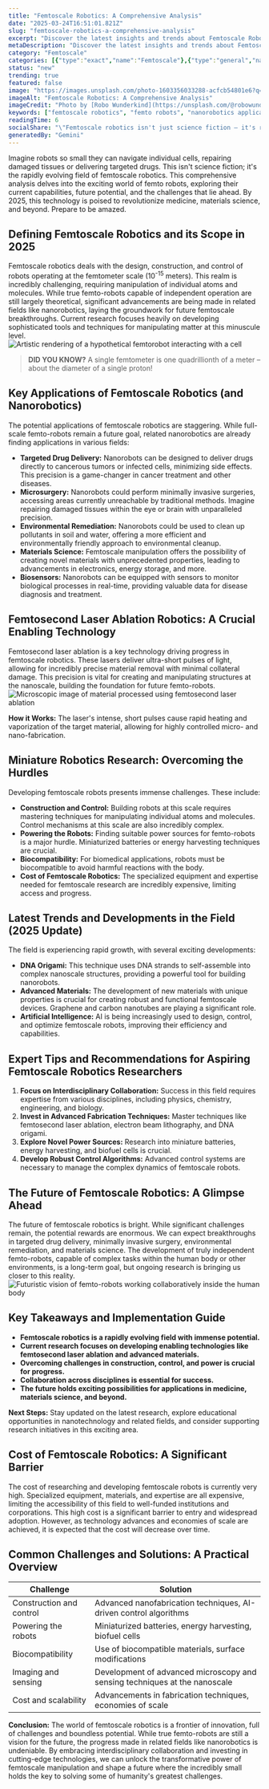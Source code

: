 ```yaml
---
title: "Femtoscale Robotics: A Comprehensive Analysis"
date: "2025-03-24T16:51:01.821Z"
slug: "femtoscale-robotics-a-comprehensive-analysis"
excerpt: "Discover the latest insights and trends about Femtoscale Robotics. This comprehensive guide covers everything you need to know about Femtoscale Robotics in 2025."
metaDescription: "Discover the latest insights and trends about Femtoscale Robotics. This comprehensive guide covers everything you need to know about Femtoscale Robotics in..."
category: "Femtoscale"
categories: [{"type":"exact","name":"Femtoscale"},{"type":"general","name":"Nanotechnology"},{"type":"medium","name":"Robotics"},{"type":"specific","name":"Microrobotics"},{"type":"niche","name":"DNA Robotics"}]
status: "new"
trending: true
featured: false
image: "https://images.unsplash.com/photo-1603356033288-acfcb54801e6?q=85&w=1200&fit=max&fm=webp&auto=compress"
imageAlt: "Femtoscale Robotics: A Comprehensive Analysis"
imageCredit: "Photo by [Robo Wunderkind](https://unsplash.com/@robowunderkind) on Unsplash"
keywords: ["femtoscale robotics", "femto robots", "nanorobotics applications", "femtosecond laser ablation robotics", "miniature robotics research", "buy femto robots", "femtoscale robotic surgery", "applications of femtoscale robotics", "cost of femtoscale robotics", "future of femtoscale robotics"]
readingTime: 6
socialShare: "\"Femtoscale robotics isn't just science fiction – it's rapidly approaching reality, promising to revolutionize medicine and materials science in ways we can only begin to imagine.\""
generatedBy: "Gemini"
---
```




Imagine robots so small they can navigate individual cells, repairing damaged tissues or delivering targeted drugs. This isn't science fiction; it's the rapidly evolving field of femtoscale robotics.  This comprehensive analysis delves into the exciting world of femto robots, exploring their current capabilities, future potential, and the challenges that lie ahead.  By 2025, this technology is poised to revolutionize medicine, materials science, and beyond.  Prepare to be amazed.

## Defining Femtoscale Robotics and its Scope in 2025

Femtoscale robotics deals with the design, construction, and control of robots operating at the femtometer scale (10<sup>-15</sup> meters).  This realm is incredibly challenging, requiring manipulation of individual atoms and molecules. While true femto-robots capable of independent operation are still largely theoretical, significant advancements are being made in related fields like nanorobotics, laying the groundwork for future femtoscale breakthroughs.  Current research focuses heavily on developing sophisticated tools and techniques for manipulating matter at this minuscule level.  ![Artistic rendering of a hypothetical femtorobot interacting with a cell](https://images.unsplash.com/photo-1451187580459-43490279c0fa?q=85&w=1200&fit=max&fm=webp&auto=compress)

> **DID YOU KNOW?**  A single femtometer is one quadrillionth of a meter – about the diameter of a single proton!

##  Key Applications of Femtoscale Robotics (and Nanorobotics)

The potential applications of femtoscale robotics are staggering. While full-scale femto-robots remain a future goal, related nanorobotics are already finding applications in various fields:

* **Targeted Drug Delivery:** Nanorobots can be designed to deliver drugs directly to cancerous tumors or infected cells, minimizing side effects.  This precision is a game-changer in cancer treatment and other diseases.
* **Microsurgery:**  Nanorobots could perform minimally invasive surgeries, accessing areas currently unreachable by traditional methods. Imagine repairing damaged tissues within the eye or brain with unparalleled precision.
* **Environmental Remediation:**  Nanorobots could be used to clean up pollutants in soil and water, offering a more efficient and environmentally friendly approach to environmental cleanup.
* **Materials Science:**  Femtoscale manipulation offers the possibility of creating novel materials with unprecedented properties, leading to advancements in electronics, energy storage, and more.
* **Biosensors:**  Nanorobots can be equipped with sensors to monitor biological processes in real-time, providing valuable data for disease diagnosis and treatment.

##  Femtosecond Laser Ablation Robotics: A Crucial Enabling Technology

Femtosecond laser ablation is a key technology driving progress in femtoscale robotics.  These lasers deliver ultra-short pulses of light, allowing for incredibly precise material removal with minimal collateral damage. This precision is vital for creating and manipulating structures at the nanoscale, building the foundation for future femto-robots.  ![Microscopic image of material processed using femtosecond laser ablation](https://images.unsplash.com/photo-1484417894907-623942c8ee29?q=85&w=1200&fit=max&fm=webp&auto=compress)

**How it Works:**  The laser's intense, short pulses cause rapid heating and vaporization of the target material, allowing for highly controlled micro- and nano-fabrication.

## Miniature Robotics Research: Overcoming the Hurdles

Developing femtoscale robots presents immense challenges.  These include:

* **Construction and Control:** Building robots at this scale requires mastering techniques for manipulating individual atoms and molecules.  Control mechanisms at this scale are also incredibly complex.
* **Powering the Robots:**  Finding suitable power sources for femto-robots is a major hurdle.  Miniaturized batteries or energy harvesting techniques are crucial.
* **Biocompatibility:**  For biomedical applications, robots must be biocompatible to avoid harmful reactions with the body.
* **Cost of Femtoscale Robotics:** The specialized equipment and expertise needed for femtoscale research are incredibly expensive, limiting access and progress.

##  Latest Trends and Developments in the Field (2025 Update)

The field is experiencing rapid growth, with several exciting developments:

* **DNA Origami:** This technique uses DNA strands to self-assemble into complex nanoscale structures, providing a powerful tool for building nanorobots.
* **Advanced Materials:** The development of new materials with unique properties is crucial for creating robust and functional femtoscale devices.  Graphene and carbon nanotubes are playing a significant role.
* **Artificial Intelligence:** AI is being increasingly used to design, control, and optimize femtoscale robots, improving their efficiency and capabilities.

##  Expert Tips and Recommendations for Aspiring Femtoscale Robotics Researchers

1. **Focus on Interdisciplinary Collaboration:**  Success in this field requires expertise from various disciplines, including physics, chemistry, engineering, and biology.
2. **Invest in Advanced Fabrication Techniques:** Master techniques like femtosecond laser ablation, electron beam lithography, and DNA origami.
3. **Explore Novel Power Sources:** Research into miniature batteries, energy harvesting, and biofuel cells is crucial.
4. **Develop Robust Control Algorithms:**  Advanced control systems are necessary to manage the complex dynamics of femtoscale robots.

##  The Future of Femtoscale Robotics: A Glimpse Ahead

The future of femtoscale robotics is bright. While significant challenges remain, the potential rewards are enormous.  We can expect breakthroughs in targeted drug delivery, minimally invasive surgery, environmental remediation, and materials science.  The development of truly independent femto-robots, capable of complex tasks within the human body or other environments, is a long-term goal, but ongoing research is bringing us closer to this reality. ![Futuristic vision of femto-robots working collaboratively inside the human body](https://images.unsplash.com/photo-1517976487492-5750f3195933?q=85&w=1200&fit=max&fm=webp&auto=compress)

## Key Takeaways and Implementation Guide

* **Femtoscale robotics is a rapidly evolving field with immense potential.**
* **Current research focuses on developing enabling technologies like femtosecond laser ablation and advanced materials.**
* **Overcoming challenges in construction, control, and power is crucial for progress.**
* **Collaboration across disciplines is essential for success.**
* **The future holds exciting possibilities for applications in medicine, materials science, and beyond.**

**Next Steps:**  Stay updated on the latest research, explore educational opportunities in nanotechnology and related fields, and consider supporting research initiatives in this exciting area.



##  Cost of Femtoscale Robotics: A Significant Barrier

The cost of researching and developing femtoscale robots is currently very high.  Specialized equipment, materials, and expertise are all expensive, limiting the accessibility of this field to well-funded institutions and corporations. This high cost is a significant barrier to entry and widespread adoption.  However, as technology advances and economies of scale are achieved, it is expected that the cost will decrease over time.

##  Common Challenges and Solutions: A Practical Overview

| Challenge                     | Solution                                                                 |
|---------------------------------|-----------------------------------------------------------------------------|
| Construction and control      | Advanced nanofabrication techniques, AI-driven control algorithms         |
| Powering the robots             | Miniaturized batteries, energy harvesting, biofuel cells                   |
| Biocompatibility             | Use of biocompatible materials, surface modifications                       |
| Imaging and sensing           | Development of advanced microscopy and sensing techniques at the nanoscale |
| Cost and scalability          | Advancements in fabrication techniques, economies of scale                   |

**Conclusion:** The world of femtoscale robotics is a frontier of innovation, full of challenges and boundless potential. While true femto-robots are still a vision for the future, the progress made in related fields like nanorobotics is undeniable.  By embracing interdisciplinary collaboration and investing in cutting-edge technologies, we can unlock the transformative power of femtoscale manipulation and shape a future where the incredibly small holds the key to solving some of humanity's greatest challenges.
